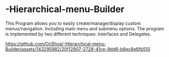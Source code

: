 # -Hierarchical-menu-Builder
This Program allows you to easily create/manage/display custom menus/navigation.
Including main menu and submenu options.
The program is implemented by two different techniques: Interfaces and Delegates.



https://github.com/OriShva/-Hierarchical-menu-Builder/assets/143295982/20f12907-2728-41ce-9dd6-b6ec8e6fb510





